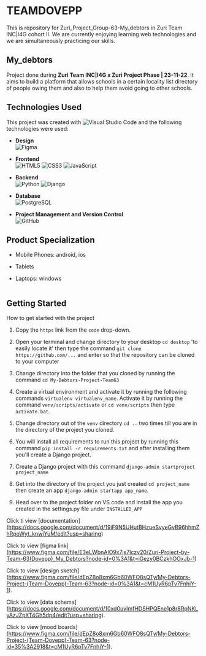 # TEAMDOVEPP
 This is repository for Zuri_Project_Group-63-My_debtors in Zuri Team INC|I4G cohort II. We are  currently enjoying learning web technologies and we are simultaneously practicing our skills.

## My_debtors
 Project done during **Zuri Team INC|I4G x Zuri Project Phase | 23-11-22**. It aims to build a platform that allows schools in a certain locality list directory of people owing them and also to help them avoid going to other schools. 

## Technologies Used
This project was created with ![Visual Studio Code](https://img.shields.io/badge/Visual%20Studio%20Code-0078d7.svg?style=for-the-badge&logo=visual-studio-code&logoColor=white) and the following technologies were used: <br/>
* __Design__<br/>
        ![Figma](https://img.shields.io/badge/figma-%23F24E1E.svg?style=for-the-badge&logo=figma&logoColor=white)

* __Frontend__<br/>
      ![HTML5](https://img.shields.io/badge/html5-%23E34F26.svg?style=for-the-badge&logo=html5&logoColor=white)
      ![CSS3](https://img.shields.io/badge/css3-%231572B6.svg?style=for-the-badge&logo=css3&logoColor=white)
      ![JavaScript](https://img.shields.io/badge/javascript-%23323330.svg?style=for-the-badge&logo=javascript&logoColor=%23F7DF1E)

* __Backend__<br/>
        ![Python](https://img.shields.io/badge/python-3670A0?style=for-the-badge&logo=python&logoColor=ffdd54)
        ![Django](https://img.shields.io/badge/django-%23092E20.svg?style=for-the-badge&logo=django&logoColor=white)

* __Database__<br/>
        ![PostgreSQL](https://img.shields.io/badge/postgres-%23316192.svg?&style=for-the-badge&logo=postgresql&logoColor=white)


* __Project Management and Version Control__<br/>
        ![GitHub](https://img.shields.io/badge/github-%23121011.svg?style=for-the-badge&logo=github&logoColor=white)



## Product Specialization
* Mobile Phones: android, ios
* Tablets
* Laptops: windows
 

   ```

## Getting Started


How to get started with the project

1. Copy the `https` link from the `code` drop-down.

2. Open your terminal and change directory to your desktop `cd desktop` 'to easily locate it' then type the command `git clone https://github.com/...` and enter so that the repository can be cloned to your computer

3. Change directory into the folder that you cloned by running the command `cd My-Debtors-Project-Team63` 

4. Create a virtual environment and activate it by running the following commands `virtualenv virtualenv_name`. Activate it by running the command `venv/scripts/activate` or `cd venv/scripts` then type `activate.bat`.

5. Change directory out of the `venv` directory `cd ..` two times till you are in the directory of the project you cloned.


6. You will install all requirements to run this project by running this command `pip install -r requirements.txt` and after installing them you'll create a Django project.

7. Create a Django project with this command `django-admin startproject project_name`

8. Get into the directory of the project you just created `cd project_name` then create an app `django-admin startapp app_name`.

9. Head over to the project folder on VS code and install the app you created in the settings.py file under  `INSTALLED_APP`




Click ti view [documentation] (https://docs.google.com/document/d/19iF9N5UHutBHzueSvyeGvB96hhmZhRpoWyt_knwjYuM/edit?usp=sharing)

Click to view [figma link] (https://www.figma.com/file/E3eLWbnAIO9x7js7Iczv20/Zuri-Project-by-Team-63(Dovepp)_My_Debtors?node-id=0%3A1&t=iGezy0BCzkhOOxJb-1)

Click to view [design sketch] (https://www.figma.com/file/dEpZ8o8xm6Gb60WFO8sQTy/My-Debtors-Project-(Team-Dovepp)-Team-63?node-id=0%3A1&t=cM1UyR6pTv7FnhiY-1).

Click to view [data schema] (https://docs.google.com/document/d/10xd0uvImfHDSHPQEne1p8r8RpNKLyAzJZpXT4Gh5dp4/edit?usp=sharing).

Click to view [mood boards] (https://www.figma.com/file/dEpZ8o8xm6Gb60WFO8sQTy/My-Debtors-Project-(Team-Dovepp)-Team-63?node-id=35%3A2918&t=cM1UyR6pTv7FnhiY-1).


 
